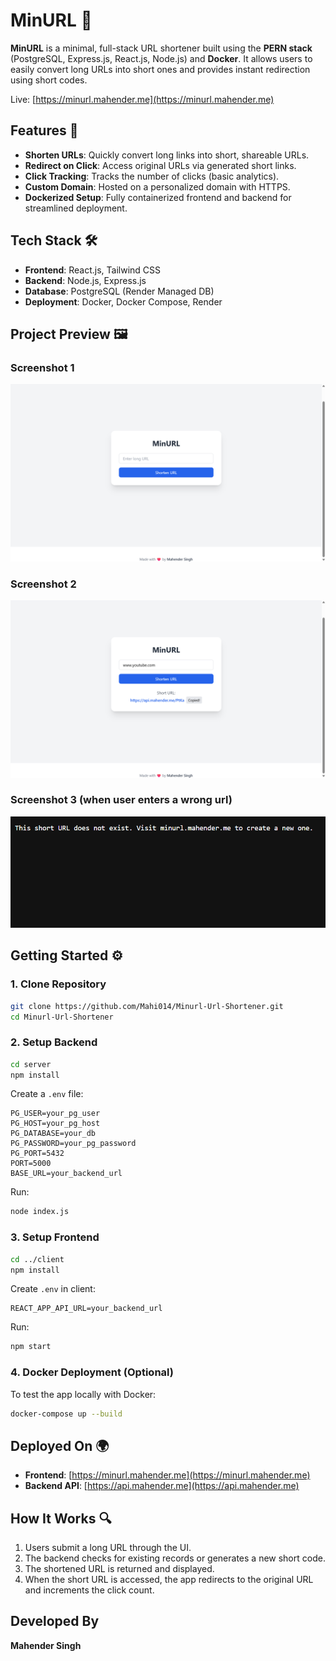 # MinURL 🔗

**MinURL** is a minimal, full-stack URL shortener built using the **PERN stack** (PostgreSQL, Express.js, React.js, Node.js) and **Docker**. It allows users to easily convert long URLs into short ones and provides instant redirection using short codes.

Live: [https://minurl.mahender.me](https://minurl.mahender.me)

## Features 🚀

* **Shorten URLs**: Quickly convert long links into short, shareable URLs.
* **Redirect on Click**: Access original URLs via generated short links.
* **Click Tracking**: Tracks the number of clicks (basic analytics).
* **Custom Domain**: Hosted on a personalized domain with HTTPS.
* **Dockerized Setup**: Fully containerized frontend and backend for streamlined deployment.

## Tech Stack 🛠️

* **Frontend**: React.js, Tailwind CSS
* **Backend**: Node.js, Express.js
* **Database**: PostgreSQL (Render Managed DB)
* **Deployment**: Docker, Docker Compose, Render


## Project Preview 🖼️

### Screenshot 1

![Screenshot 1](Images/Screenshot%20(1).png)

### Screenshot 2

![Screenshot 2](Images/Screenshot%20(2).png)

### Screenshot 3 (when user enters a wrong url)

![Screenshot 3](Images/Screenshot%20(3).png)

## Getting Started ⚙️

### 1. Clone Repository

```bash
git clone https://github.com/Mahi014/Minurl-Url-Shortener.git
cd Minurl-Url-Shortener
```

### 2. Setup Backend

```bash
cd server
npm install
```

Create a `.env` file:

```
PG_USER=your_pg_user
PG_HOST=your_pg_host
PG_DATABASE=your_db
PG_PASSWORD=your_pg_password
PG_PORT=5432
PORT=5000
BASE_URL=your_backend_url
```

Run:

```bash
node index.js
```

### 3. Setup Frontend

```bash
cd ../client
npm install
```

Create `.env` in client:

```
REACT_APP_API_URL=your_backend_url
```

Run:

```bash
npm start
```

### 4. Docker Deployment (Optional)

To test the app locally with Docker:

```bash
docker-compose up --build
```

## Deployed On 🌍

* **Frontend**: [https://minurl.mahender.me](https://minurl.mahender.me)
* **Backend API**: [https://api.mahender.me](https://api.mahender.me)

## How It Works 🔍

1. Users submit a long URL through the UI.
2. The backend checks for existing records or generates a new short code.
3. The shortened URL is returned and displayed.
4. When the short URL is accessed, the app redirects to the original URL and increments the click count.

## Developed By

**Mahender Singh**
